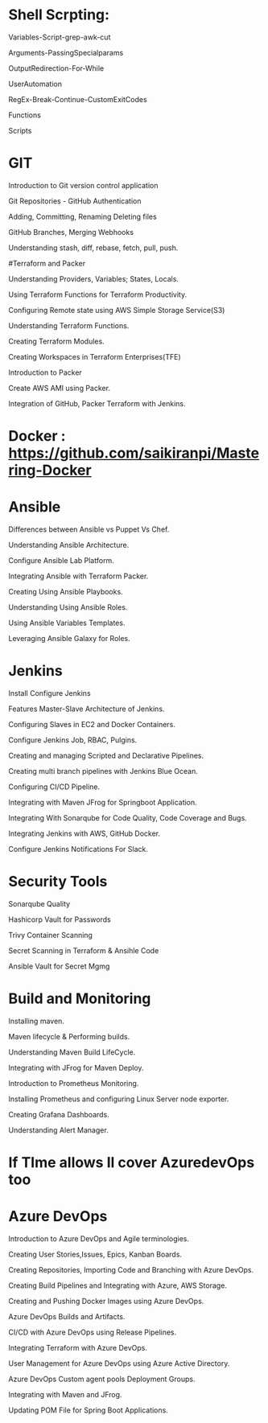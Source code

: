 # Shell Scrpting: 

Variables-Script-grep-awk-cut

Arguments-PassingSpecialparams

OutputRedirection-For-While

UserAutomation

RegEx-Break-Continue-CustomExitCodes

Functions 

Scripts 


# GIT

Introduction to Git version control application

Git Repositories -  GitHub Authentication

Adding, Committing, Renaming Deleting files

GitHub Branches, Merging Webhooks

Understanding stash, diff, rebase, fetch, pull, push.

#Terraform and Packer 

Understanding Providers, Variables; States, Locals.

Using Terraform Functions for Terraform Productivity.

Configuring Remote state using AWS Simple Storage Service(S3)

Understanding Terraform Functions.

Creating Terraform Modules.

Creating Workspaces in Terraform Enterprises(TFE)

Introduction to Packer

Create AWS AMI using Packer.

Integration of GitHub, Packer  Terraform with Jenkins.


# Docker : https://github.com/saikiranpi/Mastering-Docker


# Ansible 

Differences between Ansible vs Puppet Vs Chef.

Understanding Ansible Architecture.

Configure Ansible Lab Platform.

Integrating Ansible with Terraform  Packer.

Creating Using Ansible Playbooks.

Understanding   Using Ansible Roles.

Using Ansible Variables  Templates.

Leveraging Ansible Galaxy for Roles.

# Jenkins

Install  Configure Jenkins

Features  Master-Slave Architecture of Jenkins.

Configuring Slaves in EC2 and Docker Containers.

Configure Jenkins Job, RBAC, Pulgins.

Creating and managing Scripted and Declarative Pipelines.

Creating multi branch pipelines with Jenkins Blue Ocean.

Configuring CI/CD Pipeline.

Integrating with Maven JFrog for Springboot Application.

Integrating With Sonarqube for Code Quality, Code Coverage and Bugs.

Integrating Jenkins with AWS, GitHub  Docker.

Configure Jenkins Notifications For Slack.


# Security Tools

Sonarqube Quality

Hashicorp Vault for Passwords

Trivy Container Scanning

Secret Scanning in Terraform & Ansihle Code

Ansible Vault for Secret Mgmg


# Build  and Monitoring

Installing maven.

Maven lifecycle & Performing builds.

Understanding Maven Build LifeCycle.

Integrating with JFrog for Maven Deploy.

Introduction to Prometheus Monitoring.

Installing Prometheus and configuring Linux Server node exporter.

Creating Grafana Dashboards.

Understanding Alert Manager.


# If TIme allows Il cover AzuredevOps too

# Azure DevOps

Introduction to Azure DevOps and Agile terminologies.

Creating User Stories,Issues, Epics, Kanban Boards.

Creating Repositories, Importing Code and Branching with Azure
DevOps.

Creating Build Pipelines and Integrating with Azure, AWS Storage.

Creating and Pushing Docker Images using Azure DevOps.

Azure DevOps Builds and Artifacts.

CI/CD with Azure DevOps using Release Pipelines.

Integrating Terraform with Azure DevOps.

User Management for Azure DevOps using Azure Active Directory.

Azure DevOps Custom agent pools  Deployment Groups.

Integrating with Maven and JFrog.

Updating POM File for Spring Boot Applications.
